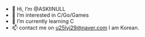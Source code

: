 - 👋 Hi, I’m @ASKIINULL
- 👀 I’m interested in C/Go/Games
- 🌱 I’m currently learning C
- 📫 contact me on u25lyj29@naver.com
I am Korean.
